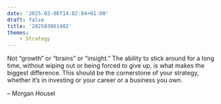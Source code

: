 ```yaml
---
date: '2025-03-06T14:02:04+01:00'
draft: false
title: '202503061402'
themes:
    - Strategy
---
```

Not “growth” or “brains” or “insight.” The ability to stick around for a long time, without wiping out or being forced
to give up, is what makes the biggest difference. This should be the cornerstone of your strategy, whether it’s in
investing or your career or a business you own.

– Morgan Housel
